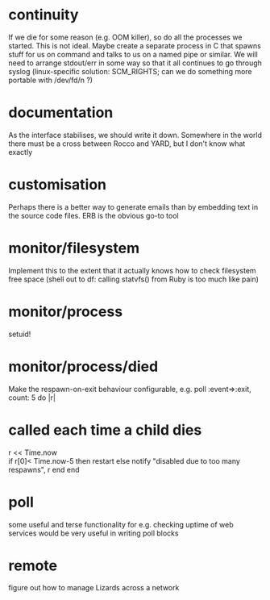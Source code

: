 # continuity

If we die for some reason (e.g. OOM killer), so do all the processes
we started.  This is not ideal.  Maybe create a separate process in C
that spawns stuff for us on command and talks to us on a named pipe or
similar.  We will need to arrange stdout/err in some way so that it
all continues to go through syslog (linux-specific solution:
SCM_RIGHTS; can we do something more portable with /dev/fd/n ?)

# documentation

As the interface stabilises, we should write it down.  Somewhere in the
world there must be a cross between Rocco and YARD, but I don't know
what exactly

# customisation

Perhaps there is a better way to generate emails than by embedding
text in the source code files.  ERB is the obvious go-to tool

# monitor/filesystem

Implement this to the extent that it actually knows how to check 
filesystem free space (shell out to df: calling statvfs() from Ruby is 
too much like pain)

# monitor/process

setuid!

# monitor/process/died

Make the respawn-on-exit behaviour configurable, e.g.
poll :event=>:exit, count: 5 do |r| 
  # called each time a child dies
  r << Time.now  
  if r[0]< Time.now-5 then restart 
  else notify "disabled due to too many respawns", r
  end
end

# poll

some useful and terse functionality for e.g. checking uptime of web
services would be very useful in writing poll blocks

# remote

figure out how to manage Lizards across a network
